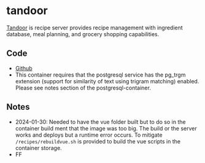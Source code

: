 # tandoor

[Tandoor](https://tandoor.dev) is recipe server provides recipe management with ingredient database, meal planning, and grocery shopping capabilities.

## Code
- [Github](https://github.com/TandoorRecipes/recipes)
- This container requires that the postgresql service has the pg_trgm extension (support for similarity of text using trigram matching) enabled.  Please see notes section of the postgresql-container.


## Notes
- 2024-01-30: Needed to have the vue folder built but to do so in the container build ment that the image was too big.  The build or the server works and deploys but a runtime error occurs.  To mitigate `/recipes/rebuildvue.sh` is provided to build the vue scripts in the container storage. 
- FF
